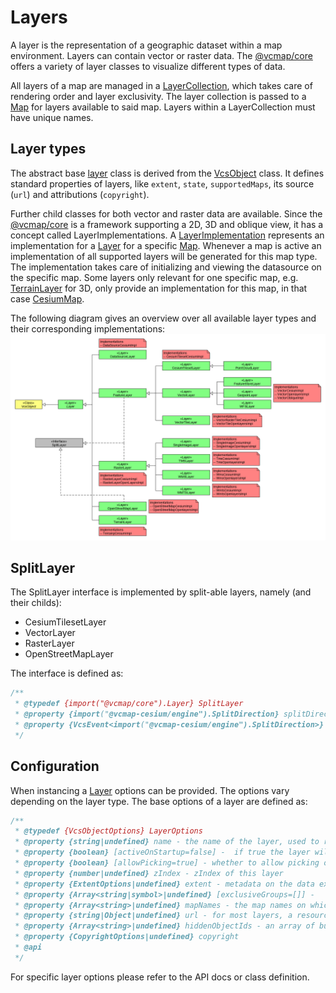# Layers

A layer is the representation of a geographic dataset within a map environment.
Layers can contain vector or raster data. The [@vcmap/core](../README.md) offers a variety of layer classes to visualize different types of data.

All layers of a map are managed in a [LayerCollection](../src/util/layerCollection.js), which takes care of rendering order and layer exclusivity.
The layer collection is passed to a [Map](../src/map/vcsMap.js) for layers available to said map. Layers within a LayerCollection must have unique names.

## Layer types

The abstract base [layer](../src/layer/layer.js) class is derived from the [VcsObject](../src/vcsObject.js) class.
It defines standard properties of layers, like `extent`, `state`, `supportedMaps`, its source (`url`) and attributions (`copyright`).

Further child classes for both vector and raster data are available.
Since the [@vcmap/core](../README.md) is a framework supporting a 2D, 3D and oblique view, it has a concept called LayerImplementations.
A [LayerImplementation](../src/layer/layerImplementation.js) represents an implementation for a [Layer](../src/layer/layer.js) for a specific [Map](../src/map/vcsMap.js).
Whenever a map is active an implementation of all supported layers will be generated for this map type.
The implementation takes care of initializing and viewing the datasource on the specific map.
Some layers only relevant for one specific map, e.g. [TerrainLayer](../src/layer/terrainLayer.js) for 3D, only provide an implementation for this map, in that case [CesiumMap](../src/map/cesiumMap.js).

The following diagram gives an overview over all available layer types and their corresponding implementations:
![VcsLayerDiagram](VcsLayer.png)

## SplitLayer

The SplitLayer interface is implemented by split-able layers, namely (and their childs):

- CesiumTilesetLayer
- VectorLayer
- RasterLayer
- OpenStreetMapLayer

The interface is defined as:

```js
/**
 * @typedef {import("@vcmap/core").Layer} SplitLayer
 * @property {import("@vcmap-cesium/engine").SplitDirection} splitDirection
 * @property {VcsEvent<import("@vcmap-cesium/engine").SplitDirection>} splitDirectionChanged
 */
```

## Configuration

When instancing a [Layer](../src/layer/layer.js) options can be provided. The options vary depending on the layer type.
The base options of a layer are defined as:

```js
/**
 * @typedef {VcsObjectOptions} LayerOptions
 * @property {string|undefined} name - the name of the layer, used to retrieve the layer from the framework. if not specified, a uuid is generated
 * @property {boolean} [activeOnStartup=false] -  if true the layer will be activated on initialization
 * @property {boolean} [allowPicking=true] - whether to allow picking on this layer
 * @property {number|undefined} zIndex - zIndex of this layer
 * @property {ExtentOptions|undefined} extent - metadata on the data extent of the layer.
 * @property {Array<string|symbol>|undefined} [exclusiveGroups=[]] -
 * @property {Array<string>|undefined} mapNames - the map names on which this layer is shown, all if empty
 * @property {string|Object|undefined} url - for most layers, a resource url will be needed
 * @property {Array<string>|undefined} hiddenObjectIds - an array of building ids which should be hidden if this layer is active
 * @property {CopyrightOptions|undefined} copyright
 * @api
 */
```

For specific layer options please refer to the API docs or class definition.
